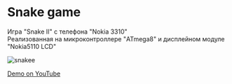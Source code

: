 # Snake game
Игра "Snake II" с телефона "Nokia 3310"  
Реализованная на микроконтроллере "ATmega8" и дисплейном модуле "Nokia5110 LCD"


![snakee](https://user-images.githubusercontent.com/116138692/209446359-230b85b3-0ad7-4e1a-bfc6-3532b8614427.png)

[Demo on YouTube](https://www.youtube.com/watch?v=VOTB4ub4bxM)
